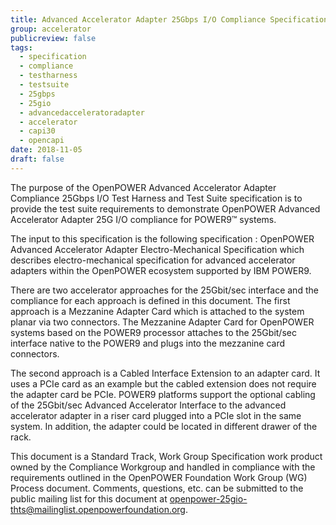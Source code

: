 ```yaml
---
title: Advanced Accelerator Adapter 25Gbps I/O Compliance Specification
group: accelerator
publicreview: false
tags:
  - specification
  - compliance
  - testharness
  - testsuite
  - 25gbps
  - 25gio
  - advancedacceleratoradapter
  - accelerator
  - capi30
  - opencapi
date: 2018-11-05
draft: false
---
```


The purpose of the OpenPOWER Advanced Accelerator Adapter Compliance 25Gbps I/O Test Harness and Test Suite specification is
to provide the test suite requirements to demonstrate OpenPOWER Advanced Accelerator Adapter 25G I/O compliance for POWER9™ systems.  

The input to this specification is the following specification :
OpenPOWER Advanced Accelerator Adapter Electro-Mechanical Specification
which describes electro-mechanical specification for advanced accelerator adapters within the OpenPOWER ecosystem supported by IBM POWER9.  

There are two accelerator approaches for the 25Gbit/sec interface and
the compliance for each approach is defined in this document.
The first approach is a Mezzanine Adapter Card which is attached to the system planar via two connectors.
The Mezzanine Adapter Card for OpenPOWER systems based on the POWER9 processor attaches to the 25Gbit/sec interface native to
the POWER9 and plugs into the mezzanine card connectors.  

The second approach is a Cabled Interface Extension to an adapter card.
It uses a PCIe card as an example but the cabled extension does not require the adapter card be PCIe.
POWER9 platforms support the optional cabling of the 25Gbit/sec Advanced Accelerator Interface to
the advanced accelerator adapter in a riser card plugged into a PCIe slot in the same system.
In addition, the adapter could be located in different drawer of the rack.  

This document is a Standard Track, Work Group Specification work product owned by the Compliance Workgroup and
handled in compliance with the requirements outlined in the OpenPOWER Foundation Work Group (WG) Process document.
Comments, questions, etc. can be submitted to the public mailing list for this document at <openpower-25gio-thts@mailinglist.openpowerfoundation.org>.
